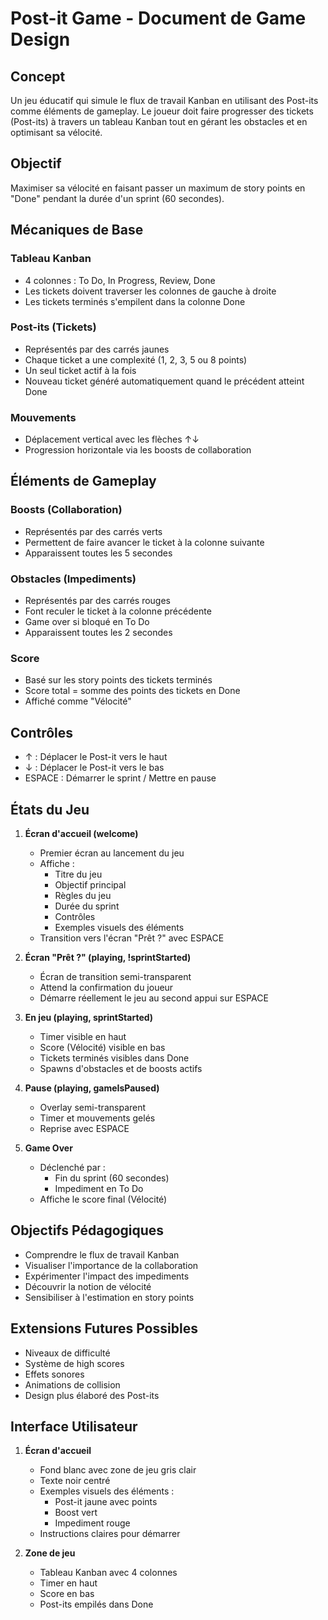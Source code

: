 # Post-it Game - Document de Game Design

## Concept
Un jeu éducatif qui simule le flux de travail Kanban en utilisant des Post-its comme éléments de gameplay. Le joueur doit faire progresser des tickets (Post-its) à travers un tableau Kanban tout en gérant les obstacles et en optimisant sa vélocité.

## Objectif
Maximiser sa vélocité en faisant passer un maximum de story points en "Done" pendant la durée d'un sprint (60 secondes).

## Mécaniques de Base

### Tableau Kanban
- 4 colonnes : To Do, In Progress, Review, Done
- Les tickets doivent traverser les colonnes de gauche à droite
- Les tickets terminés s'empilent dans la colonne Done

### Post-its (Tickets)
- Représentés par des carrés jaunes
- Chaque ticket a une complexité (1, 2, 3, 5 ou 8 points)
- Un seul ticket actif à la fois
- Nouveau ticket généré automatiquement quand le précédent atteint Done

### Mouvements
- Déplacement vertical avec les flèches ↑↓
- Progression horizontale via les boosts de collaboration

## Éléments de Gameplay

### Boosts (Collaboration)
- Représentés par des carrés verts
- Permettent de faire avancer le ticket à la colonne suivante
- Apparaissent toutes les 5 secondes

### Obstacles (Impediments)
- Représentés par des carrés rouges
- Font reculer le ticket à la colonne précédente
- Game over si bloqué en To Do
- Apparaissent toutes les 2 secondes

### Score
- Basé sur les story points des tickets terminés
- Score total = somme des points des tickets en Done
- Affiché comme "Vélocité"

## Contrôles
- ↑ : Déplacer le Post-it vers le haut
- ↓ : Déplacer le Post-it vers le bas
- ESPACE : Démarrer le sprint / Mettre en pause

## États du Jeu
1. **Écran d'accueil (welcome)**
   - Premier écran au lancement du jeu
   - Affiche :
     - Titre du jeu
     - Objectif principal
     - Règles du jeu
     - Durée du sprint
     - Contrôles
     - Exemples visuels des éléments
   - Transition vers l'écran "Prêt ?" avec ESPACE

2. **Écran "Prêt ?" (playing, !sprintStarted)**
   - Écran de transition semi-transparent
   - Attend la confirmation du joueur
   - Démarre réellement le jeu au second appui sur ESPACE

3. **En jeu (playing, sprintStarted)**
   - Timer visible en haut
   - Score (Vélocité) visible en bas
   - Tickets terminés visibles dans Done
   - Spawns d'obstacles et de boosts actifs

4. **Pause (playing, gameIsPaused)**
   - Overlay semi-transparent
   - Timer et mouvements gelés
   - Reprise avec ESPACE

5. **Game Over**
   - Déclenché par :
     - Fin du sprint (60 secondes)
     - Impediment en To Do
   - Affiche le score final (Vélocité)

## Objectifs Pédagogiques
- Comprendre le flux de travail Kanban
- Visualiser l'importance de la collaboration
- Expérimenter l'impact des impediments
- Découvrir la notion de vélocité
- Sensibiliser à l'estimation en story points

## Extensions Futures Possibles
- Niveaux de difficulté
- Système de high scores
- Effets sonores
- Animations de collision
- Design plus élaboré des Post-its

## Interface Utilisateur
1. **Écran d'accueil**
   - Fond blanc avec zone de jeu gris clair
   - Texte noir centré
   - Exemples visuels des éléments :
     - Post-it jaune avec points
     - Boost vert
     - Impediment rouge
   - Instructions claires pour démarrer

2. **Zone de jeu**
   - Tableau Kanban avec 4 colonnes
   - Timer en haut
   - Score en bas
   - Post-its empilés dans Done 